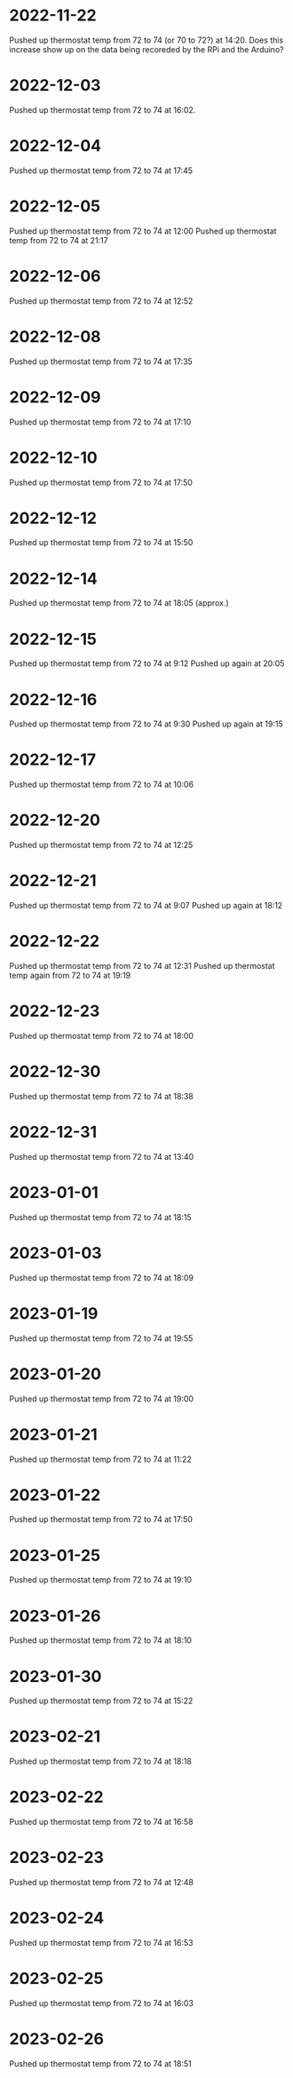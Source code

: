 # 2022-11-22
Pushed up thermostat temp from 72 to 74 (or 70 to 72?) at 14:20.
Does this increase show up on the data being recoreded by the RPi and
the Arduino?

# 2022-12-03
Pushed up thermostat temp from 72 to 74 at 16:02.

# 2022-12-04
Pushed up thermostat temp from 72 to 74 at 17:45

# 2022-12-05
Pushed up thermostat temp from 72 to 74 at 12:00
Pushed up thermostat temp from 72 to 74 at 21:17

# 2022-12-06
Pushed up thermostat temp from 72 to 74 at 12:52

# 2022-12-08
Pushed up thermostat temp from 72 to 74 at 17:35

# 2022-12-09
Pushed up thermostat temp from 72 to 74 at 17:10

# 2022-12-10
Pushed up thermostat temp from 72 to 74 at 17:50

# 2022-12-12
Pushed up thermostat temp from 72 to 74 at 15:50 

# 2022-12-14
Pushed up thermostat temp from 72 to 74 at 18:05 (approx.)

# 2022-12-15
Pushed up thermostat temp from 72 to 74 at 9:12
Pushed up again at 20:05

# 2022-12-16
Pushed up thermostat temp from 72 to 74 at 9:30
Pushed up again at 19:15

# 2022-12-17
Pushed up thermostat temp from 72 to 74 at 10:06

# 2022-12-20
Pushed up thermostat temp from 72 to 74 at 12:25

# 2022-12-21
Pushed up thermostat temp from 72 to 74 at 9:07
Pushed up again at 18:12

# 2022-12-22
Pushed up thermostat temp from 72 to 74 at 12:31
Pushed up thermostat temp again from 72 to 74 at 19:19

# 2022-12-23
Pushed up thermostat temp from 72 to 74 at 18:00

# 2022-12-30
Pushed up thermostat temp from 72 to 74 at 18:38

# 2022-12-31
Pushed up thermostat temp from 72 to 74 at 13:40

# 2023-01-01
Pushed up thermostat temp from 72 to 74 at 18:15

# 2023-01-03
Pushed up thermostat temp from 72 to 74 at 18:09

# 2023-01-19
Pushed up thermostat temp from 72 to 74 at 19:55

# 2023-01-20
Pushed up thermostat temp from 72 to 74 at 19:00

# 2023-01-21
Pushed up thermostat temp from 72 to 74 at 11:22

# 2023-01-22
Pushed up thermostat temp from 72 to 74 at 17:50

# 2023-01-25
Pushed up thermostat temp from 72 to 74 at 19:10

# 2023-01-26
Pushed up thermostat temp from 72 to 74 at 18:10

# 2023-01-30
Pushed up thermostat temp from 72 to 74 at 15:22

# 2023-02-21
Pushed up thermostat temp from 72 to 74 at 18:18

# 2023-02-22
Pushed up thermostat temp from 72 to 74 at 16:58

# 2023-02-23
Pushed up thermostat temp from 72 to 74 at 12:48

# 2023-02-24
Pushed up thermostat temp from 72 to 74 at 16:53

# 2023-02-25
Pushed up thermostat temp from 72 to 74 at 16:03

# 2023-02-26
Pushed up thermostat temp from 72 to 74 at 18:51
